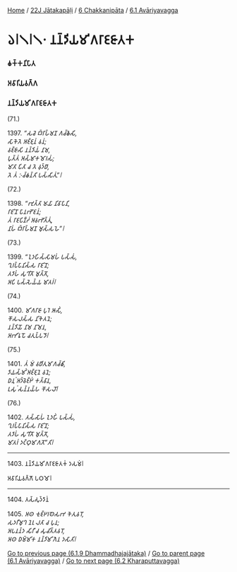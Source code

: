 
[Home](/) / [22J Jātakapāḷi](../../../22J.md) / [6 Chakkanipāta](../../6.md) / [6.1 Avāriyavagga](../6.1.md)

# 𑁬𑁇𑁧𑁇𑁧𑁦 𑀦𑀦𑁆𑀤𑀺𑀬𑀫𑀺𑀕𑀭𑀸𑀚𑀚𑀸𑀢𑀓

### 𑀙𑀓𑁆𑀓𑀦𑀺𑀧𑀸𑀢

### 𑀅𑀯𑀸𑀭𑀺𑀬𑀯𑀕𑁆𑀕

### 𑀦𑀦𑁆𑀤𑀺𑀬𑀫𑀺𑀕𑀭𑀸𑀚𑀚𑀸𑀢𑀓

(71.)

1397\. _“𑀲𑀘𑁂 𑀩𑁆𑀭𑀸𑀳𑁆𑀫𑀡 𑀕𑀘𑁆𑀙𑁂𑀲𑀺,_  
_𑀲𑀸𑀓𑁂𑀢𑁂 𑀅𑀚𑁆𑀚𑀼𑀦𑀁 𑀯𑀦𑀁;_  
_𑀯𑀚𑁆𑀚𑀸𑀲𑀺 𑀦𑀦𑁆𑀤𑀺𑀬𑀁 𑀦𑀸𑀫,_  
_𑀧𑀼𑀢𑁆𑀢𑀁 𑀅𑀲𑁆𑀫𑀸𑀓𑀫𑁄𑀭𑀲𑀁;_  
_𑀫𑀸𑀢𑀸 𑀧𑀺𑀢𑀸 𑀘 𑀢𑁂 𑀯𑀼𑀤𑁆𑀥𑀸,_  
_𑀢𑁂 𑀢𑀁 𑀇𑀘𑁆𑀙𑀦𑁆𑀢𑀺 𑀧𑀲𑁆𑀲𑀺𑀢𑀼𑀁”𑁇_  


(72.)

1398\. _“𑀪𑀼𑀢𑁆𑀢𑀸 𑀫𑀬𑀸 𑀦𑀺𑀯𑀸𑀧𑀸𑀦𑀺,_  
_𑀭𑀸𑀚𑀺𑀦𑁄 𑀧𑀸𑀦𑀪𑁄𑀚𑀦𑀁;_  
_𑀢𑀁 𑀭𑀸𑀚𑀧𑀺𑀡𑁆𑀟𑀁 𑀅𑀯𑀪𑁄𑀢𑁆𑀢𑀼𑀁,_  
_𑀦𑀸𑀳𑀁 𑀩𑁆𑀭𑀸𑀳𑁆𑀫𑀡 𑀫𑀼𑀲𑁆𑀲𑀳𑁂”𑁇_  


(73.)

1399\. _“𑀑𑀤𑀳𑀺𑀲𑁆𑀲𑀸𑀫𑀳𑀁 𑀧𑀲𑁆𑀲𑀁,_  
_𑀔𑀼𑀭𑀧𑁆𑀧𑀸𑀦𑀺𑀲𑁆𑀲 𑀭𑀸𑀚𑀺𑀦𑁄;_  
_𑀢𑀤𑀸𑀳𑀁 𑀲𑀼𑀔𑀺𑀢𑁄 𑀫𑀼𑀢𑁆𑀢𑁄,_  
_𑀅𑀧𑀺 𑀧𑀲𑁆𑀲𑁂𑀬𑁆𑀬 𑀫𑀸𑀢𑀭𑀁𑁇_  


(74.)

1400\. _𑀫𑀺𑀕𑀭𑀸𑀚𑀸 𑀧𑀼𑀭𑁂 𑀆𑀲𑀺𑀁,_  
_𑀓𑁄𑀲𑀮𑀲𑁆𑀲 𑀦𑀺𑀓𑁂𑀢𑀦𑁂;_  
_𑀦𑀦𑁆𑀤𑀺𑀬𑁄 𑀦𑀸𑀫 𑀦𑀸𑀫𑁂𑀦,_  
_𑀅𑀪𑀺𑀭𑀽𑀧𑁄 𑀘𑀢𑀼𑀧𑁆𑀧𑀤𑁄𑁇_  


(75.)

1401\. _𑀢𑀁 𑀫𑀁 𑀯𑀥𑀺𑀢𑀼𑀫𑀸𑀕𑀘𑁆𑀙𑀺,_  
_𑀤𑀸𑀬𑀲𑁆𑀫𑀺𑀁 𑀅𑀚𑁆𑀚𑀼𑀦𑁂 𑀯𑀦𑁂;_  
_𑀥𑀦𑀼𑀁 𑀅𑀤𑁆𑀯𑁂𑀚𑁆𑀛𑀁 𑀓𑀢𑁆𑀯𑀸𑀦,_  
_𑀉𑀲𑀼𑀁 𑀲𑀦𑁆𑀦𑀬𑁆𑀳 𑀓𑁄𑀲𑀮𑁄𑁇_  


(76.)

1402\. _𑀢𑀲𑁆𑀲𑀸𑀳𑀁 𑀑𑀤𑀳𑀺𑀁 𑀧𑀲𑁆𑀲𑀁,_  
_𑀔𑀼𑀭𑀧𑁆𑀧𑀸𑀦𑀺𑀲𑁆𑀲 𑀭𑀸𑀚𑀺𑀦𑁄;_  
_𑀢𑀤𑀸𑀳𑀁 𑀲𑀼𑀔𑀺𑀢𑁄 𑀫𑀼𑀢𑁆𑀢𑁄,_  
_𑀫𑀸𑀢𑀭𑀁 𑀤𑀝𑁆𑀞𑀼𑀫𑀸𑀕𑀢𑁄”𑀢𑀺𑁇_  


---

1403\. 𑀦𑀦𑁆𑀤𑀺𑀬𑀫𑀺𑀕𑀭𑀸𑀚𑀚𑀸𑀢𑀓𑀁 𑀤𑀲𑀫𑀁𑁇

  
𑀅𑀯𑀸𑀭𑀺𑀬𑀯𑀕𑁆𑀕𑁄 𑀧𑀞𑀫𑁄𑁇



---

1404\. 𑀢𑀲𑁆𑀲𑀼𑀤𑁆𑀤𑀸𑀦𑀁



1405\. _𑀅𑀣 𑀓𑀼𑀚𑁆𑀛𑀭𑀣𑁂𑀲𑀪 𑀓𑁂𑀢𑀼𑀯𑀭𑁄,_  
_𑀲𑀤𑀭𑀻𑀫𑀼𑀔 𑀦𑁂𑀭𑀼 𑀮𑀢𑀸 𑀘 𑀧𑀼𑀦;_  
_𑀅𑀧𑀦𑀦𑁆𑀤 𑀲𑀺𑀭𑀻 𑀘 𑀲𑀼𑀘𑀺𑀢𑁆𑀢𑀯𑀭𑁄,_  
_𑀅𑀣 𑀥𑀫𑁆𑀫𑀺𑀓 𑀦𑀦𑁆𑀤𑀺𑀫𑀺𑀕𑁂𑀦 𑀤𑀲𑀸𑀢𑀺𑁇_  


[Go to previous page (6.1.9 Dhammadhajajātaka)](6.1.9.md) / [Go to parent page (6.1 Avāriyavagga)](../6.1.md) / [Go to next page (6.2 Kharaputtavagga)](../6.2.md)


